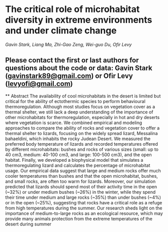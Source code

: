 # The critical role of microhabitat diversity in extreme environments and under climate change

_Gavin Stark, Liang Ma, Zhi-Gao Zeng, Wei-guo Du, Ofir Levy_

## Please contact the first or last authors for questions about the code or data: Gavin Stark (gavinstark89@gmail.com) or Ofir Levy (levyofi@gmail.com)

** Abstract
The availability of cool microhabitats in the desert is limited but critical for the ability of ectothermic species to perform behavioural thermoregulation. Although most studies focus on vegetation cover as a thermal shelter, we still lack a deep understanding of the importance of other microhabitats for thermoregulation, especially in hot and dry deserts where vegetation is scarce. We combined empirical and modeling approaches to compare the ability of rocks and vegetation cover to offer a thermal shelter to lizards, focusing on the widely spread lizard, Messalina bahaeldini, which inhabits the rocky Judean Desert. We measured the preferred body temperature of lizards and recorded temperatures offered by different microhabitats: bushes and rocks of various sizes (small: up to 40 cm3, medium: 40-100 cm3, and large: 100-500 cm3), and the open habitat. Finally, we developed a biophysical model that simulates a thermoregulating lizard and calculates the percentage of microhabitat usage. Our empirical data suggest that large and medium rocks offer much cooler temperatures than bushes and that the open microhabitat, bushes, and small rocks, are often too warm for lizards. Moreover, our simulation predicted that lizards should spend most of their activity time in the open (~32%) or under medium bushes (~26%) in the winter, while they spend their time under medium and large rocks (~35%) than under bushes (~4%) or in the open (~25%), suggesting that rocks have a critical role as a refuge from high temperatures during the summer. Our research sheds light on the importance of medium-to-large rocks as an ecological resource, which may provide many animals protection from the extreme temperatures of the desert during summer
